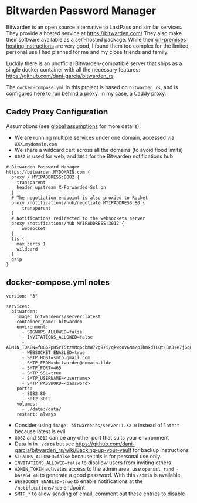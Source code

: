 # Bitwarden Password Manager

Bitwarden is an open source alternative to LastPass and similar services.  They provide a hosted service at https://bitwarden.com/  They also make their software available as a self-hosted package.  While their [on-premises hosting instructions](https://help.bitwarden.com/article/install-on-premise/) are very good, I found them too complex for the limited, personal use I had planned for me and my close friends and family.

Luckily there is an unofficial Bitwarden-compatible server that ships as a single docker container with all the necessary features: https://github.com/dani-garcia/bitwarden_rs

The `docker-compose.yml` in this project is based on `bitwarden_rs`, and is configured here to run behind a proxy.  In my case, a Caddy proxy.

## Caddy Proxy Configuration

Assumptions (see [global assumptions](../README.md) for more details):

- We are running multiple services under one domain, accessed via `XXX.mydomain.com`
- We share a wildcard cert across all the domains (to avoid flood limits)
- `8082` is used for web, and `3012` for the Bitwarden notifications hub

```
# Bitwarden Password Manager
https://bitwarden.MYDOMAIN.com {
  proxy / MYIPADDRESS:8082 {
    transparent
    header_upstream X-Forwarded-Ssl on
  }
  # The negotiation endpoint is also proxied to Rocket
  proxy /notifications/hub/negotiate MYIPADDRESS:80 {
      transparent
  }
  # Notifications redirected to the websockets server
  proxy /notifications/hub MYIPADDRESS:3012 {
      websocket
  }
  tls {
    max_certs 1
    wildcard
  }
  gzip
}
```

## docker-compose.yml notes

```
version: "3"

services:
  bitwarden:
    image: bitwardenrs/server:latest
    container_name: bitwarden
    environment:
      - SIGNUPS_ALLOWED=false
      - INVITATIONS_ALLOWED=false
      - ADMIN_TOKEN=f8G62pH5rT5tzVMq6cbMW72g9+i/qkwcoVGNm/pIbmxdTLQt+BzJ+e7jGqPgU/wp
      - WEBSOCKET_ENABLED=true
      - SMTP_HOST=smtp.gmail.com
      - SMTP_FROM=<bitwarden@domain.tld>
      - SMTP_PORT=465
      - SMTP_SSL=true
      - SMTP_USERNAME=<username>
      - SMTP_PASSWORD=<password>
    ports:
      - 8082:80
      - 3012:3012
    volumes:
      - ./data:/data/
    restart: always
```

- Consider using `image: bitwardenrs/server:1.XX.0` instead of `latest` because latest is evil
- `8082` and `3012` can be any other port that suits your environment
- Data in in `./data` but see https://github.com/dani-garcia/bitwarden_rs/wiki/Backing-up-your-vault for backup instructions
- `SIGNUPS_ALLOWED=false` because this is for personal use only.
- `INVITATIONS_ALLOWED=false` to disallow users from inviting others
- `ADMIN_TOKEN` activates access to the admin area, use `openssl rand -base64 48` to generate a good password.  With this `/admin` is available.
- `WEBSOCKET_ENABLED=true` to enable notifications at the `/notifications/hub` endpoint
- `SMTP_*` to allow sending of email, comment out these entries to disable
